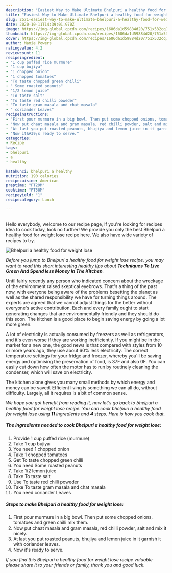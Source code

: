 ```yaml
---
description: "Easiest Way to Make Ultimate Bhelpuri a healthy food for weight lose"
title: "Easiest Way to Make Ultimate Bhelpuri a healthy food for weight lose"
slug: 2571-easiest-way-to-make-ultimate-bhelpuri-a-healthy-food-for-weight-lose
date: 2020-10-11T14:39:01.970Z
image: https://img-global.cpcdn.com/recipes/1686da1d59884d20/751x532cq70/bhelpuri-a-healthy-food-for-weight-lose-recipe-main-photo.jpg
thumbnail: https://img-global.cpcdn.com/recipes/1686da1d59884d20/751x532cq70/bhelpuri-a-healthy-food-for-weight-lose-recipe-main-photo.jpg
cover: https://img-global.cpcdn.com/recipes/1686da1d59884d20/751x532cq70/bhelpuri-a-healthy-food-for-weight-lose-recipe-main-photo.jpg
author: Mamie Powers
ratingvalue: 4.2
reviewcount: 11
recipeingredient:
- "1 cup puffed rice murmure"
- "1 cup bujiya"
- "1 chopped onion"
- "1 chopped tomatoes"
- "To taste chopped green chilli"
- " Some roasted peanuts"
- "1/2 lemon juice"
- "To taste salt"
- "To taste red chilli poweder"
- "To taste gram masala and chat masala"
- " coriander Leaves"
recipeinstructions:
- "First pour murmure in a big bowl. Then put some chopped onions, tomatoes and green chilli mix them."
- "Now put chaat masala and gram masala, red chilli powder, salt and mix it nicely."
- "At last you put roasted peanuts, bhujiya and lemon juice in it garnish it with coriander leaves."
- "Now it&#39;s ready to serve."
categories:
- Recipe
tags:
- bhelpuri
- a
- healthy

katakunci: bhelpuri a healthy 
nutrition: 190 calories
recipecuisine: American
preptime: "PT29M"
cooktime: "PT58M"
recipeyield: "1"
recipecategory: Lunch

---
```

<br>
Hello everybody, welcome to our recipe page, If you're looking for recipes idea to cook today, look no further! We provide you only the best Bhelpuri a healthy food for weight lose recipe here. We also have wide variety of recipes to try.
<br>


![Bhelpuri a healthy food for weight lose](https://img-global.cpcdn.com/recipes/1686da1d59884d20/751x532cq70/bhelpuri-a-healthy-food-for-weight-lose-recipe-main-photo.jpg)

<i>Before you jump to Bhelpuri a healthy food for weight lose recipe, you may want to read this short interesting healthy tips about 
<strong>Techniques To Live Green And Spend less Money In The Kitchen</strong>.</i>
</br>

Until fairly recently any person who indicated concern about the wreckage of the environment raised skeptical eyebrows. That's a thing of the past now, with everyone being aware of the problems besetting the planet as well as the shared responsibility we have for turning things around. The experts are agreed that we cannot adjust things for the better without everyone's active contribution. Each and every family ought to start generating changes that are environmentally friendly and they should do this soon. The kitchen is a good place to begin saving energy by going a lot more green.

A lot of electricity is actually consumed by freezers as well as refrigerators, and it's even worse if they are working inefficiently. If you might be in the market for a new one, the good news is that compared with styles from 10 or more years ago, they use about 60% less electricity. The correct temperature settings for your fridge and freezer, whereby you'll be saving energy and optimising the preservation of food, is 37F and also 0F. You can easily cut down how often the motor has to run by routinely cleaning the condenser, which will save on electricity.

The kitchen alone gives you many small methods by which energy and money can be saved. Efficient living is something we can all do, without difficulty. Largely, all it requires is a bit of common sense.


<i>We hope you got benefit from reading it, now let's go back to bhelpuri a healthy food for weight lose recipe. You can cook bhelpuri a healthy food for weight lose using <strong>11</strong> ingredients and <strong>4</strong> steps. Here is how you cook that.
</i>

##### The ingredients needed to cook Bhelpuri a healthy food for weight lose:

1. Provide 1 cup puffed rice (murmure)
1. Take 1 cup bujiya
1. You need 1 chopped onion
1. Take 1 chopped tomatoes
1. Get To taste chopped green chilli
1. You need  Some roasted peanuts
1. Take 1/2 lemon juice
1. Take To taste salt
1. Use To taste red chilli poweder
1. Take To taste gram masala and chat masala
1. You need  coriander Leaves


##### Steps to make Bhelpuri a healthy food for weight lose:

1. First pour murmure in a big bowl. Then put some chopped onions, tomatoes and green chilli mix them.
1. Now put chaat masala and gram masala, red chilli powder, salt and mix it nicely.
1. At last you put roasted peanuts, bhujiya and lemon juice in it garnish it with coriander leaves.
1. Now it&#39;s ready to serve.


<i>If you find this Bhelpuri a healthy food for weight lose recipe valuable please share it to your friends or family, thank you and good luck.</i>
